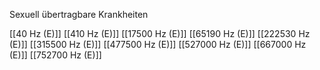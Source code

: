 Sexuell übertragbare Krankheiten

[[40 Hz (E)]]
[[410 Hz (E)]]
[[17500 Hz (E)]]
[[65190 Hz (E)]]
[[222530 Hz (E)]]
[[315500 Hz (E)]]
[[477500 Hz (E)]]
[[527000 Hz (E)]]
[[667000 Hz (E)]]
[[752700 Hz (E)]]